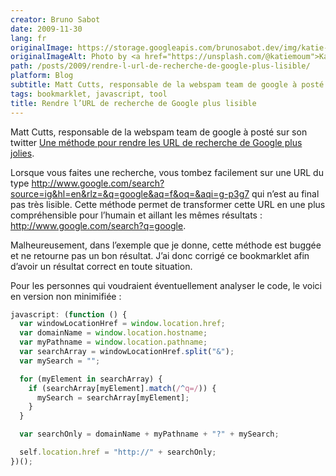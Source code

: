 ```yaml
---
creator: Bruno Sabot
date: 2009-11-30
lang: fr
originalImage: https://storage.googleapis.com/brunosabot.dev/img/katie-moum-3FVeCbX6OrY-unsplash.jpeg
originalImageAlt: Photo by <a href="https://unsplash.com/@katiemoum">Katie Moum</a> on <a href="https://unsplash.com">Unsplash</a>.
path: /posts/2009/rendre-l-url-de-recherche-de-google-plus-lisible/
platform: Blog
subtitle: Matt Cutts, responsable de la webspam team de google à posté sur son twitter Une méthode pour rendre les URL de recherche de Google plus jolies.
tags: bookmarklet, javascript, tool
title: Rendre l’URL de recherche de Google plus lisible
---
```


Matt Cutts, responsable de la webspam team de google à posté sur son twitter [Une méthode pour rendre les URL de recherche de Google plus jolies](http://twitter.com/mattcutts/status/6188628631).

Lorsque vous faites une recherche, vous tombez facilement sur une URL du type http://www.google.com/search?source=ig&hl=en&rlz=&q=google&aq=f&oq=&aqi=g-p3g7 qui n’est au final pas très lisible. Cette méthode permet de transformer cette URL en une plus compréhensible pour l’humain et aillant les mêmes résultats : http://www.google.com/search?q=google.

Malheureusement, dans l’exemple que je donne, cette méthode est buggée et ne retourne pas un bon résultat. J’ai donc corrigé ce bookmarklet afin d’avoir un résultat correct en toute situation.

Pour les personnes qui voudraient éventuellement analyser le code, le voici en version non minimifiée :

```javascript
javascript: (function () {
  var windowLocationHref = window.location.href;
  var domainName = window.location.hostname;
  var myPathname = window.location.pathname;
  var searchArray = windowLocationHref.split("&");
  var mySearch = "";

  for (myElement in searchArray) {
    if (searchArray[myElement].match(/^q=/)) {
      mySearch = searchArray[myElement];
    }
  }

  var searchOnly = domainName + myPathname + "?" + mySearch;

  self.location.href = "http://" + searchOnly;
})();
```
